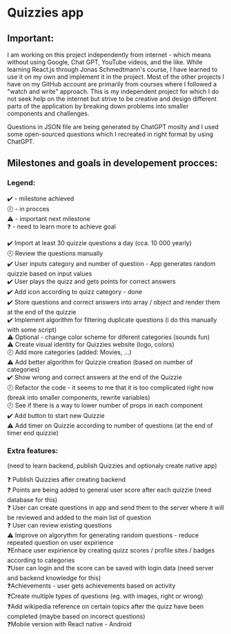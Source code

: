 # Quizzies app

## Important: <br>
I am working on this project independently from internet - which means without using Google, Chat GPT, YouTube videos, and the like. While learning React.js through Jonas Schmedtmann's course, I have learned to use it on my own and implement it in the project. Most of the other projects I have on my GitHub account are primarily from courses where I followed a "watch and write" approach. This is my independent project for which I do not seek help on the internet but strive to be creative and design different parts of the application by breaking down problems into smaller components and challenges. </b>

Questions in JSON file are being generated by ChatGPT moslty and I used some open-sourced questions which I recreated in right format by using ChatGPT.

## Milestones and goals in developement procces: <br>

### Legend: <br>
✔️ - milestone achieved <br>
🕗 - in procces <br>
⚠️ - important next milestone <br>
❓ - need to learn more to achieve goal <br>

✔️ Import at least 30 quizzie questions a day (cca. 10 000 yearly) <br>
🕗 Review the questions manually <br>
✔️ User inputs category and number of question - App generates random quizzie based on input values <br>
✔️ User plays the quizz and gets points for correct answers <br>
✔️ Add icon according to quizz category - done <br>
✔️ Store questions and correct answers into array / object and render them at the end of the quizzie <br>
✔️ Implement algorithm for filtering duplicate questions (i do this manually with some script) <br>
⚠️ Optional - change color scheme for diferent categories (sounds fun) <br>
⚠️ Create visual identity for Quizzies website (logo, colors) <br>
🕗 Add more categories (added: Movies, ...) <br>
⚠️ Add better algorithm for Quizzie creation (based on number of categories) <br>
✔️ Show wrong and correct answers at the end of the Quizzie <br>
🕗 Refactor the code - it seems to me that it is too complicated right now (break into smaller components, rewrite variables) <br>
🕗 See if there is a way to lower number of props in each component <br>
✔️ Add button to start new Quizzie <br>
⚠️ Add timer on Quizzie according to number of questions (at the end of timer end quizzie) <br>

### Extra features: <br>
(need to learn backend, publish Quizzies and optionaly create native app) <br>

❓ Publish Quizzies after creating backend <br>
❓ Points are being added to general user score after each quizzie (need database for this) <br>
❓ User can create questions in app and send them to the server where it will be reviewed and added to the main list of question <br>
❓ User can review existing questions <br>
⚠️ Improve on algorythm for generating random questions - reduce repeated question on user expirience <br>
❓Enhace user expirience by creating quizz scores / profile sites / badges according to categories <br>
❓User can login and the score can be saved with login data (need server and backend knowledge for this) <br>
❓Achievements - user gets achievements based on activity <br>
❓Create multiple types of questions (eg. with images, right or wrong) <br>
❓Add wikipedia reference on certain topics after the quizz have been completed (maybe based on incorect questions) <br>
❓Mobile version with React native - Android <br>
